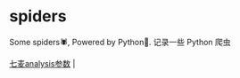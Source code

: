 # spiders
Some spiders🕷️, Powered by Python🐍. 记录一些 Python 爬虫

[七麦analysis参数](https://github.com/wbt5/spiders/blob/main/qimai_analysis.py) |